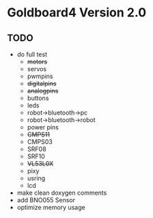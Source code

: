 # Goldboard4 Version 2.0
## TODO
* do full test 
   * ~~motors~~
   * servos
   * pwmpins 
   * ~~digitalpins~~
   * ~~analogpins~~
   * buttons
   * leds
   * robot->bluetooth->pc
   * robot->bluetooth->robot
   * power pins
   * ~~CMPS11~~
   * CMPS03
   * SRF08
   * SRF10
   * ~~VL53L0X~~
   * pixy
   * usring
   * lcd
* make clean doxygen comments
* add BNO055 Sensor
* optimize memory usage


